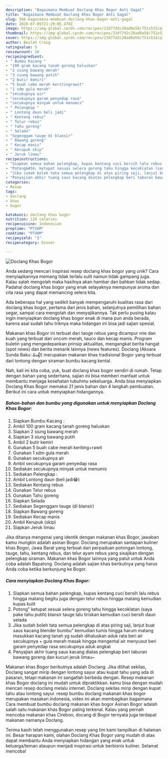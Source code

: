 ```yaml
---
description: "Bagaimana Membuat Doclang Khas Bogor Anti Gagal"
title: "Bagaimana Membuat Doclang Khas Bogor Anti Gagal"
slug: 566-bagaimana-membuat-doclang-khas-bogor-anti-gagal
date: 2020-07-05T21:29:05.470Z
image: https://img-global.cpcdn.com/recipes/23d77d2c28ad0a58/751x532cq70/doclang-khas-bogor-foto-resep-utama.jpg
thumbnail: https://img-global.cpcdn.com/recipes/23d77d2c28ad0a58/751x532cq70/doclang-khas-bogor-foto-resep-utama.jpg
cover: https://img-global.cpcdn.com/recipes/23d77d2c28ad0a58/751x532cq70/doclang-khas-bogor-foto-resep-utama.jpg
author: Beulah Craig
ratingvalue: 5
reviewcount: 10
recipeingredient:
- " Bumbu Kacang "
- "100 gram kacang tanah goreng haluskan"
- "2 siung bawang merah"
- "3 siung bawang putih"
- "2 butir kemiri"
- "5 buah cabe merah keritingrawit"
- "1 sdm gula merah"
- "secukupnya air"
- "secukupnya garam penyedap rasa"
- "secukupnya minyak untuk menumis"
- " Pelengkap "
- " Lontong daun beli jadi"
- " Kentang rebus"
- " Telur rebus"
- " Tahu goreng"
- " Selada"
- "Segenggam tauge di blansir"
- " Bawang goreng"
- " Kecap manis"
- " Kerupuk skip"
- " Jeruk limau"
recipeinstructions:
- "Siapkan semua bahan pelengkap, kupas kentang cuci bersih lalu rebus hingga matang begitu juga dengan telur rebus hingga matang kemudian kupas kulit"
- "Potong&#34; ketupat sesuai selera goreng tahu hingga kecoklatan (saya pake tahu putih) blansir tauge lalu tiriskan kemudian cuci bersih daun selada"
- "Jika sudah boleh tata semua pelengkap di atas piring saji, lanjut buat saus kacang blender bumbu&#34; kemudian tumis hingga harum matang masukkan kacang tanah yg sudah dihaluskan aduk rata beri air secukupnya + gula merah masak hingga mengental air menyusut beri garam penyedap rasa secukupnya aduk angkat"
- "Penyajian akhir tuang saus kacang diatas pelengkap beri taburan bawang goreng dan kucuri jeruk limau~"
categories:
- Resep
tags:
- doclang
- khas
- bogor

katakunci: doclang khas bogor 
nutrition: 128 calories
recipecuisine: Indonesian
preptime: "PT26M"
cooktime: "PT40M"
recipeyield: "2"
recipecategory: Dinner

---
```



![Doclang Khas Bogor](https://img-global.cpcdn.com/recipes/23d77d2c28ad0a58/751x532cq70/doclang-khas-bogor-foto-resep-utama.jpg)

Anda sedang mencari inspirasi resep doclang khas bogor yang unik? Cara menyiapkannya memang tidak terlalu sulit namun tidak gampang juga. Kalau salah mengolah maka hasilnya akan hambar dan bahkan tidak sedap. Padahal doclang khas bogor yang enak selayaknya mempunyai aroma dan cita rasa yang dapat memancing selera kita.

Ada beberapa hal yang sedikit banyak mempengaruhi kualitas rasa dari doclang khas bogor, pertama dari jenis bahan, selanjutnya pemilihan bahan segar, sampai cara mengolah dan menyajikannya. Tak perlu pusing kalau ingin menyiapkan doclang khas bogor enak di mana pun anda berada, karena asal sudah tahu triknya maka hidangan ini bisa jadi sajian spesial.

Makanan khas Bogor ini terbuat dari taoge rebus yang dicampur mie dan kuah yang terbuat dari oncom merah, tauco dan kecap manis. Program buletin yang mengedepankan prinsip aktualitas, mengangkat berita hangat (spot news) dan berita menarik lainnya (news features). Doclang (Aksara Sunda Baku: ᮓᮧᮎᮣᮀ) merupakan makanan khas tradisional Bogor yang terbuat dari lontong dengan siraman bumbu kacang kental.


Nah, kali ini kita coba, yuk, buat doclang khas bogor sendiri di rumah. Tetap dengan bahan yang sederhana, sajian ini bisa memberi manfaat untuk membantu menjaga kesehatan tubuhmu sekeluarga. Anda bisa menyiapkan Doclang Khas Bogor memakai 21 jenis bahan dan 4 langkah pembuatan. Berikut ini cara untuk menyiapkan hidangannya.

<!--inarticleads1-->

##### Bahan-bahan dan bumbu yang digunakan untuk menyiapkan Doclang Khas Bogor:

1. Siapkan  Bumbu Kacang :
1. Ambil 100 gram kacang tanah goreng haluskan
1. Siapkan 2 siung bawang merah
1. Siapkan 3 siung bawang putih
1. Ambil 2 butir kemiri
1. Gunakan 5 buah cabe merah keriting+rawit
1. Gunakan 1 sdm gula merah
1. Gunakan secukupnya air
1. Ambil secukupnya garam penyedap rasa
1. Sediakan secukupnya minyak untuk menumis
1. Sediakan  Pelengkap :
1. Ambil  Lontong daun (beli jadi😂)
1. Sediakan  Kentang rebus
1. Gunakan  Telur rebus
1. Gunakan  Tahu goreng
1. Siapkan  Selada
1. Sediakan Segenggam tauge (di blansir)
1. Siapkan  Bawang goreng
1. Sediakan  Kecap manis
1. Ambil  Kerupuk (skip)
1. Siapkan  Jeruk limau


Jika ditanya mengenai yang identik dengan makanan khas Bogor, jawaban kamu mungkin adalah asinan Bogor. Doclang merupakan santapan kuliner khas Bogor, Jawa Barat yang terbuat dari perpaduan potongan lontong, tauge, tahu, kentang rebus, dan telur ayam rebus yang sisajikan dengan pelengkap siraman. Makanan khas Bogor lainnya yang patut untuk Anda coba adalah Bapatong. Doclang adalah sajian khas berikutnya yang harus Anda coba ketika berkunjung ke Bogor. 

<!--inarticleads2-->

##### Cara menyiapkan Doclang Khas Bogor:

1. Siapkan semua bahan pelengkap, kupas kentang cuci bersih lalu rebus hingga matang begitu juga dengan telur rebus hingga matang kemudian kupas kulit
1. Potong&#34; ketupat sesuai selera goreng tahu hingga kecoklatan (saya pake tahu putih) blansir tauge lalu tiriskan kemudian cuci bersih daun selada
1. Jika sudah boleh tata semua pelengkap di atas piring saji, lanjut buat saus kacang blender bumbu&#34; kemudian tumis hingga harum matang masukkan kacang tanah yg sudah dihaluskan aduk rata beri air secukupnya + gula merah masak hingga mengental air menyusut beri garam penyedap rasa secukupnya aduk angkat
1. Penyajian akhir tuang saus kacang diatas pelengkap beri taburan bawang goreng dan kucuri jeruk limau~


Makanan khas Bogor berikutnya adalah Doclang. Jika dilihat sekilas, Doclang sangat mirip dengan lontong sayur atau kupat tahu yang ada di pasaran, tetapi makanan ini sangatlah berbeda dengan. Resep makanan khas Bogor doclang ini mudah untuk dipraktikkan. kamu bisa dengan mudah mencari resep doclang melalu internet. Doclang sekilas mirip dengan kupat tahu atau lontong sayur. resep bumbu doclang makanan khas bogor merupakan masakan indonesia, video ini akan membagikan bagaimana Cara membuat bumbu doclang makanan khas bogor Asinan Bogor adalah salah satu makanan khas Bogor paling terkenal. Kalau yang pernah mencoba makanan khas Cirebon, docang di Bogor ternyata juga terdapat makanan namanya Doclang. 

Terima kasih telah menggunakan resep yang tim kami tampilkan di halaman ini. Besar harapan kami, olahan Doclang Khas Bogor yang mudah di atas dapat membantu Anda menyiapkan hidangan yang enak untuk keluarga/teman ataupun menjadi inspirasi untuk berbisnis kuliner. Selamat mencoba!
